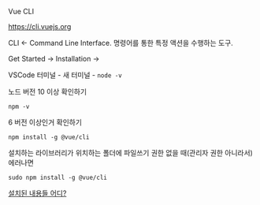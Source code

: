 Vue CLI

https://cli.vuejs.org

CLI <- Command Line Interface. 명령어를 통한 특정 액션을 수행하는 도구.

Get Started -> Installation -> 

VSCode 터미널 - 새 터미널 - `node -v`

노드 버전 10 이상 확인하기

`npm -v`

6 버전 이상인거 확인하기

`npm install -g @vue/cli`



설치하는 라이브러리가 위치하는 폴더에 파일쓰기 권한 없을 때(관리자 권한 아니라서) 에러나면

`sudo npm install -g @vue/cli`



[설치된 내용들 어디?](https://stackoverflow.com/questions/5926672/where-does-npm-install-packages)






